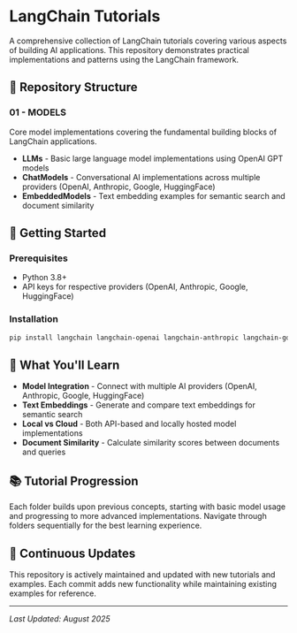 # LangChain Tutorials

A comprehensive collection of LangChain tutorials covering various aspects of building AI applications. This repository demonstrates practical implementations and patterns using the LangChain framework.

## 📁 Repository Structure

### 01 - MODELS
Core model implementations covering the fundamental building blocks of LangChain applications.

- **LLMs** - Basic large language model implementations using OpenAI GPT models
- **ChatModels** - Conversational AI implementations across multiple providers (OpenAI, Anthropic, Google, HuggingFace)
- **EmbeddedModels** - Text embedding examples for semantic search and document similarity

## 🚀 Getting Started

### Prerequisites
- Python 3.8+
- API keys for respective providers (OpenAI, Anthropic, Google, HuggingFace)

### Installation
```bash
pip install langchain langchain-openai langchain-anthropic langchain-google-genai langchain-huggingface python-dotenv scikit-learn numpy
```

## 🔧 What You'll Learn

- **Model Integration** - Connect with multiple AI providers (OpenAI, Anthropic, Google, HuggingFace)
- **Text Embeddings** - Generate and compare text embeddings for semantic search
- **Local vs Cloud** - Both API-based and locally hosted model implementations
- **Document Similarity** - Calculate similarity scores between documents and queries

## 📚 Tutorial Progression

Each folder builds upon previous concepts, starting with basic model usage and progressing to more advanced implementations. Navigate through folders sequentially for the best learning experience.

## 🔄 Continuous Updates

This repository is actively maintained and updated with new tutorials and examples. Each commit adds new functionality while maintaining existing examples for reference.

---

*Last Updated: August 2025*
